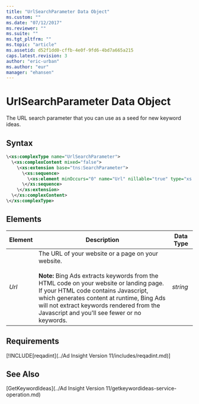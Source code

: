 ```yaml
---
title: "UrlSearchParameter Data Object"
ms.custom: ""
ms.date: "07/12/2017"
ms.reviewer: ""
ms.suite: ""
ms.tgt_pltfrm: ""
ms.topic: "article"
ms.assetid: d52f1dd0-cffb-4e0f-9fd6-4bd7a665a215
caps.latest.revision: 3
author: "eric-urban"
ms.author: "eur"
manager: "ehansen"
---
```

# UrlSearchParameter Data Object
The URL search parameter that you can use as a seed for new keyword ideas.

## Syntax

```xml
\<xs:complexType name="UrlSearchParameter">
  \<xs:complexContent mixed="false">
    \<xs:extension base="tns:SearchParameter">
      \<xs:sequence>
        \<xs:element minOccurs="0" name="Url" nillable="true" type="xs:string"/>
      \</xs:sequence>
    \</xs:extension>
  \</xs:complexContent>
\</xs:complexType>
```

## <a name="Elements"></a>Elements

|Element|Description|Data Type|
|-----------|---------------|-------------|
|*Url*|The URL of your website or a page on your website.<br/><br/>**Note:** Bing Ads extracts keywords from the HTML code on your website or landing page. If your HTML code contains Javascript, which generates content at runtime, Bing Ads will not extract keywords rendered from the Javascript and you'll see fewer or no keywords.|*string*|

## Requirements
[!INCLUDE[reqadint](../Ad Insight Version 11/includes/reqadint.md)]
## See Also
[GetKeywordIdeas](../Ad Insight Version 11/getkeywordideas-service-operation.md)  
